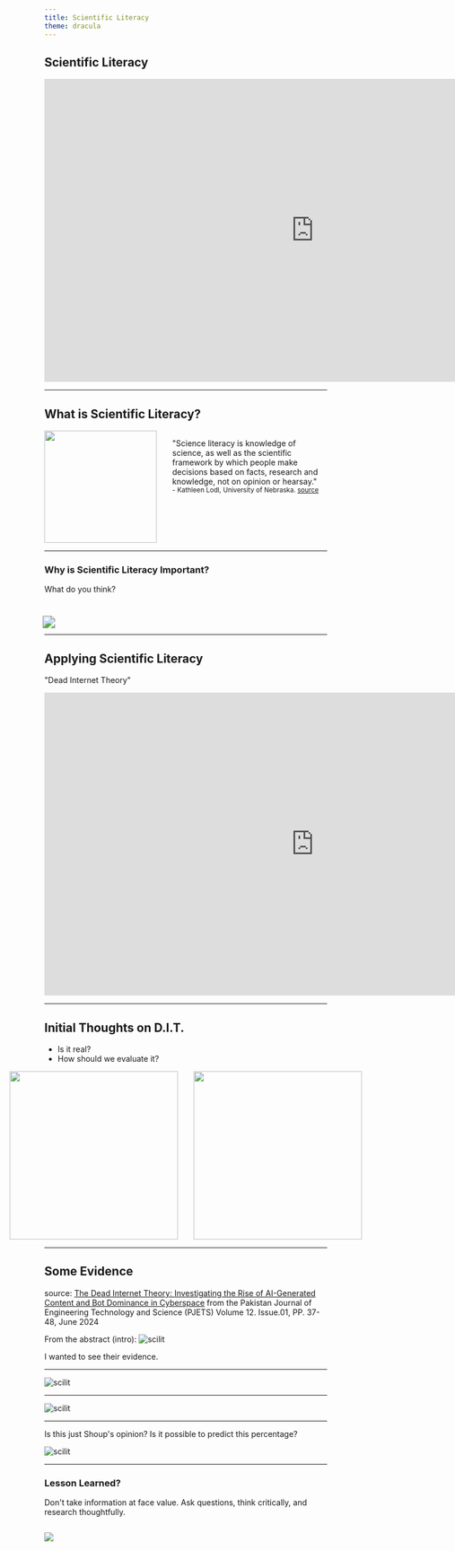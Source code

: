 ```yaml
---
title: Scientific Literacy
theme: dracula
---
```


## Scientific Literacy

<iframe width="960" height="540" style="margin: 0 auto;" src="https://www.youtube.com/embed/gFLYe_YAQYQ?si=Mxs2BkZlfrCj92VP" title="YouTube video player" frameborder="0" allow="accelerometer; autoplay; clipboard-write; encrypted-media; gyroscope; picture-in-picture; web-share" referrerpolicy="strict-origin-when-cross-origin" allowfullscreen></iframe>

---

## What is Scientific Literacy?

<div style="display: flex; gap: 2em">
<img src="/assets/slides/lodl.jpg" width="200" height="200" style="height: 200px">
<p style="text-align: left">"Science literacy is knowledge of science, as well as the scientific framework by which people make decisions based on facts, research and knowledge, not on opinion or hearsay."<br/><small style="margin-top: 0.75em">- Kathleen Lodl, University of Nebraska. <a target="_blank" rel="noopener noreferrer" href="https://sdn.unl.edu/article/what-science-literacy-and-why-it-important">source</a></small></p>
</div>

---

### Why is Scientific Literacy Important?

What do you think?

<img src="/assets/slides/scilit.png" style="margin: 2em auto 0; scale: 1.4">

---

## Applying Scientific Literacy

"Dead Internet Theory"

<iframe width="960" height="540" style="margin: 0 auto;" src="https://www.youtube.com/embed/apKw94iLaxc" title="YouTube video player" frameborder="0" allow="accelerometer; autoplay; clipboard-write; encrypted-media; gyroscope; picture-in-picture; web-share" referrerpolicy="strict-origin-when-cross-origin" allowfullscreen></iframe>

---

## Initial Thoughts on D.I.T.

- Is it real?
- How should we evaluate it?

<div style="display: flex; gap: 2em; justify-content: center;">
<img src="/assets/slides/scimethod.png" width="300" height="300" style="height: 300px">
<img src="/assets/slides/scimethodskip.png" width="300" height="300" style="height: 300px">
</div>

---

## Some Evidence

source: [The Dead Internet Theory: Investigating the Rise of AI-Generated Content and Bot Dominance in Cyberspace](https://www.researchgate.net/publication/382118410_Dead_Internet_Theory)
from the Pakistan Journal of Engineering Technology and Science (PJETS) Volume 12. Issue.01, PP. 37-48, June 2024

From the abstract (intro):
![scilit](/assets/slides/scilit-0.png)

I wanted to see their evidence.

---

![scilit](/assets/slides/scilit-1.png)

---

![scilit](/assets/slides/scilit-2.png)

---

Is this just Shoup's opinion? Is it possible to predict this percentage?

![scilit](/assets/slides/scilit-3.png)

---

### Lesson Learned?

Don't take information at face value. Ask questions, think critically, and research thoughtfully.

<img src="/assets/slides/facevalue.jpg" style="margin: 1em auto;">
